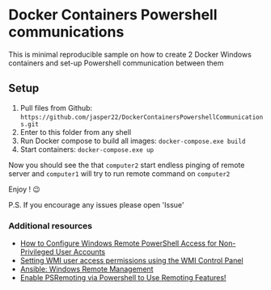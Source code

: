 # Docker Containers Powershell communications

This is minimal reproducible sample on how to create 2 Docker Windows containers and set-up Powershell communication between them

## Setup

1. Pull files from Github: `https://github.com/jasper22/DockerContainersPowershellCommunications.git`
2. Enter to this folder from any shell
3. Run Docker compose to build all images: `docker-compose.exe build`
4. Start containers: `docker-compose.exe up`

Now you should see the that `computer2` start endless pinging of remote server and `computer1` will try to run remote command on `computer2`

Enjoy !  :wink:

P.S. If you encourage any issues please open 'Issue'

### Additional resources
* [How to Configure Windows Remote PowerShell Access for Non-Privileged User Accounts](https://helpcenter.gsx.com/hc/en-us/articles/202447926-How-to-Configure-Windows-Remote-PowerShell-Access-for-Non-Privileged-User-Accounts)
* [Setting WMI user access permissions using the WMI Control Panel](https://docs.bmc.com/docs/display/public/btco100/Setting+WMI+user+access+permissions+using+the+WMI+Control+Panel)
* [Ansible: Windows Remote Management](https://cn-ansibledoc.readthedocs.io/zh_CN/latest/user_guide/windows_winrm.html)
* [Enable PSRemoting via Powershell to Use Remoting Features!](https://www.webservertalk.com/enable-psremoting-via-powershell)